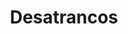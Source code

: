 ---
id: 'service-05'
title: 'Desatrancos'
titleMeta: "Pociten | Desatrancos Rápidos y Económicos - 24 horas"
canonical: https://www.desatascos-madrid.com/services/desatrancos
metaContent: "Desatascos Pociten: Desatrancos rápidos y económicos ⚡. Servicio 24h para tus urgencias. Calidad y eficiencia garantizada. ¡Llama ahora! ☎️ 647 376 782"
mediumImage: 'desatrancos-md.webp'
largeImage: 'desatrancos-lg.webp'
detailBreadcrumbSubTitle: 'Desatrancos'
detailBreadcrumbDesc: 'Desatascos Baratos: Experiencia y profesionalismo desde Desatascos Pociten'
lugar: 'Madrid'
title2: 'Empresa de Desatrancos'
#PARRAFO color negro de fondo y letras en verde
detailSubTitle: 'Desatrancos: Soluciones eficientes para problemas de tuberías en tu hogar o negocio'

#PARRAFO slider
parrafo: "Resuelve tus problemas de tuberías con Desatascos Pociten"


#Set inner Html con contenido variable

contenidoDescripcion: "
<p>Como empresa líder en soluciones de pocería en Madrid, en Desatascos Pociten nos especializamos en servicios de <a href='https://www.desatascos-madrid-com'>desatrancos</a>. Nuestro equipo de profesionales altamente capacitados y experimentados está equipado con herramientas de última generación para abordar cualquier problema de obstrucción de tuberías, desde pequeñas obstrucciones hasta grandes bloqueos que pueden causar daños graves en tu hogar o negocio.</p>
<br>
<h2>¿Qué son los desatrancos?</h2>
<p>Los desatrancos son servicios de pocería que se encargan de solucionar problemas de atascos en las tuberías. Los atascos son comunes en hogares y negocios, y pueden ser causadas por una variedad de factores, como el uso excesivo de papel higiénico, cabello,toallitas, grasa y otros materiales que no deberían ser desechados en las tuberías.</p>
<br>
<br>

<h2>¿Por qué debería contactarnos?</h2>
<p>En Desatascos Pociten, nos aseguramos de que nuestros clientes reciban los servicios de desatrancos más eficientes y profesionales. Al elegirnos, puedes esperar lo siguiente:</p>

<h3>1. Equipo altamente capacitado</h3>
<p>Contamos con un equipo de profesionales altamente capacitados y experimentados en el campo de la pocería y los desatrancos. Cada miembro de nuestro equipo tiene años de experiencia en el campo y está equipado con las habilidades necesarias para abordar cualquier problema de obstrucción de tuberías.</p>


<h3>2. Herramientas de última generación</h3>
<p>En Desatascos Pociten, utilizamos herramientas de última generación para garantizar que nuestros servicios de desatrancos sean eficientes y efectivos. Nuestras herramientas están diseñadas para abordar problemas de obstrucción de tuberías de cualquier tamaño y complejidad</p>

<h3>3. Soluciones personalizadas</h3>
<p>Entendemos que cada problema de obstrucción de tuberías es único, y es por eso que ofrecemos soluciones personalizadas para cada uno de nuestros clientes. Nos tomamos el tiempo para comprender el problema en cuestión y encontrar la solución adecuada para resolverlo de manera efectiva y eficiente.</p>
<br>
<h3>4. Precios competitivo</h3>
<p>En Desatascos Pociten, creemos en ofrecer servicios de alta calidad a precios justos y competitivos. Trabajamos para garantizar que nuestros servicios de desatrancos sean asequibles para nuestros clientes sin comprometer la calidad.</p>
<br>




"
contenidoDescripcion1: "<h2>¿Cuándo debería considerar contratar servicios de desatrancos?</h2>
<p>Si experimentas alguno de los siguientes problemas, deberías considerar contratar servicios de desatrancos:</p>
<br>
<p>💧Agua que no fluye correctamente por las tuberías</p>
<p>💧Olores desagradables provenientes de las tuberías</p>
<p>💧Sonidos extraños provenientes de las tuberías</p>
<p>💧Pequeñas obstrucciones que no se pueden solucionar con productos químicos convencionales</p>
<br>

<h2>¿Cómo puedo prevenir problemas de obstrucción de tuberías?</h2>
<p>➡️Aquí hay algunas medidas que puedes tomar para prevenir problemas de obstrucción de tuberías en tu hogar o negocio:</p>
<p>➡️No arrojes materiales inapropiados por el desagüe, como toallitas húmedas, pañales, grasa o aceite.</p>
<p>➡️Usa rejillas en los desagües para evitar que el cabello y otros residuos entren en las tuberías.</p>
<p>➡️Limpia regularmente los desagües con agua caliente y bicarbonato de sodio para prevenir la acumulación de residuos.</p>

<br>
<h2>¿Cómo funciona el proceso de desatrancos de Desatascos Pociten?</h2>
<p>Cuando nos llamas para solicitar nuestros servicios de desatrancos, enviaremos a uno de nuestros profesionales a tu hogar o negocio para realizar una evaluación del problema. Utilizaremos herramientas de última generación, como cámaras de inspección y equipos de alta presión, para identificar la causa del problema. Una vez que se haya identificado la causa, desarrollaremos una solución personalizada y efectiva para resolver el problema de obstrucción de tuberías.</h3>"
contenidoDescripcion2: "<h2>¿Qué otros servicios ofrece Desatascos Pociten?</h2>
<p>Además de nuestros servicios de desatrancos, en Desatascos Pociten también ofrecemos una amplia gama de servicios de pocería, como instalación de tuberías, reparación de fugas y mantenimiento fosas sépticas, construccioón de pozos negros, limpieza y mantenimiento de alcantarillado, limpieza de arquetas. Nos enorgullece ofrecer servicios de alta calidad a precios competitivos y con un enfoque personalizado para satisfacer las necesidades de cada uno de nuestros clientes.</p>
<br>
<h2>¿Dónde ofrecemos nuestros servicios?</h2>
<p>✅ Pisos y viviendas en general con problemas de atascos en bañeras, fregaderos o inodoros</p>
<br>
<p>✅ Chalets individuales, adosados o pareados de clientes particulares en general con problemas de atascos en arquetas de hojas o tierra.</p>
<br>
<p>✅ Colegios con atascos en general de aseos y arquetas de patios.</p>
<br>
<p>✅ Urbanizaciones con atascos, arquetas deterioradas, problemas de tuberías o bajantes.</p>
<br>
<p>✅ Restaurantes con problemas de atascos en cocina, fregaderos o en los aseos de los clientes</p>
<br>
<p>✅ Instalaciones deportivas con problemas en los desagües de las piscina o vaciado de arquetas en los vestuarios.</p>
<br>
<p>✅ Hoteles para el mantenimiento de sus instalaciones, queriendo dar siempre el mejor servicio a sus huéspedes.</p>
<br>
<p>✅ Multinacionales para incidencias o mantenimiento de las instalaciones distribuidas en sus oficinas.</p>
<br>
<p>✅ Naves industriales, que generan residuos que sin remedio se acumulan en sus arquetas produciendo atrancos.</p>
<br>
<p>Si estás experimentando problemas de obstrucción de tuberías en tu hogar o negocio, Desatascos Pociten es la solución perfecta para ti. Con nuestro equipo altamente capacitado, herramientas de última generación, soluciones personalizadas y precios competitivos, puedes estar seguro de que recibirás los mejores servicios de desatrancos en el mercado. Además, ofrecemos una amplia gama de servicios de pocería para satisfacer todas tus necesidades.</p>"
contenidoDescripcion3: ""


accordionData:
 [
    {
      question: '¿Qué diferencia existe entre desatascos y desatrancos en Desatascos Pociten?',
      answer:
        'Aunque los términos desatascos y desatrancos pueden usarse indistintamente, en Desatascos Pociten nos referimos a desatrancos cuando se trata de situaciones más complejas que requieren técnicas y herramientas especializadas para eliminar obstrucciones en tuberías, alcantarillas y otros sistemas de saneamiento.',
    },
    {
      question: '¿Qué tipos de desatrancos realiza el equipo de Desatascos Pociten?',
      answer:
        'En Desatascos Pociten, ofrecemos una amplia gama de servicios de desatrancos, desde intervenciones en tuberías domésticas hasta soluciones para sistemas de saneamiento industrial y municipal. Nuestros profesionales están capacitados para manejar desatrancos en alcantarillas, fosas sépticas, pozos, bajantes y cualquier otro sistema de drenaje que requiera atención.',
    },
    {
      question: '¿Cuánto tiempo tarda Desatascos Pociten en solucionar un problema de desatrancos?',
      answer:
        'El tiempo requerido para resolver un problema de desatrancos en Desatascos Pociten dependerá de la naturaleza y la magnitud de la obstrucción. Nuestros técnicos están capacitados para evaluar rápidamente la situación y aplicar las soluciones adecuadas. Nos esforzamos por completar cada intervención de manera oportuna y eficiente, minimizando las molestias para nuestros clientes.',
    },
      {
      question: '¿Qué garantías ofrece Desatascos Pociten en sus servicios de desatrancos?',
      answer: 'La satisfacción del cliente es nuestra máxima prioridad en Desatascos Pociten. Por ello, ofrecemos garantías en todos nuestros servicios de desatrancos. Si experimenta algún problema relacionado con el trabajo realizado, no dude en ponerse en contacto con nuestro equipo de atención al cliente para que podamos abordar y resolver el problema de inmediato.'
    },
      {
      question: '¿Qué medidas de seguridad y protección al medio ambiente se aplican en los servicios de desatrancos de Desatascos Pociten?',
      answer:
        'En Desatascos Pociten, nos comprometemos a proteger el medio ambiente y garantizar la seguridad de nuestros clientes y empleados. Utilizamos equipos y técnicas que minimizan el impacto ambiental y cumplimos con todas las regulaciones y leyes aplicables. Además, nuestros técnicos están capacitados en procedimientos de seguridad para garantizar que cada intervención de desatrancos se realice de manera segura y responsable.',
    },
  ]

isFeatured: true
---